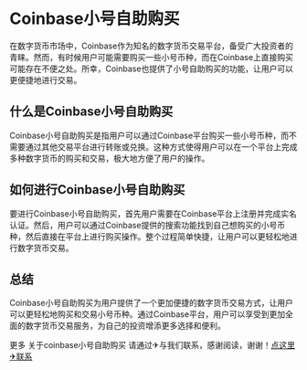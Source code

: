 # Coinbase小号自助购买

在数字货币市场中，Coinbase作为知名的数字货币交易平台，备受广大投资者的青睐。然而，有时候用户可能需要购买一些小号币种，而在Coinbase上直接购买可能存在不便之处。所幸，Coinbase也提供了小号自助购买的功能，让用户可以更便捷地进行交易。

## 什么是Coinbase小号自助购买
Coinbase小号自助购买是指用户可以通过Coinbase平台购买一些小号币种，而不需要通过其他交易平台进行转账或兑换。这种方式使得用户可以在一个平台上完成多种数字货币的购买和交易，极大地方便了用户的操作。

## 如何进行Coinbase小号自助购买
要进行Coinbase小号自助购买，首先用户需要在Coinbase平台上注册并完成实名认证。然后，用户可以通过Coinbase提供的搜索功能找到自己想购买的小号币种，然后直接在平台上进行购买操作。整个过程简单快捷，让用户可以更轻松地进行数字货币交易。

## 总结
Coinbase小号自助购买为用户提供了一个更加便捷的数字货币交易方式，让用户可以更轻松地购买和交易小号币种。通过Coinbase平台，用户可以享受到更加全面的数字货币交易服务，为自己的投资增添更多选择和便利。

更多 关于coinbase小号自助购买 请通过✈与我们联系，感谢阅读，谢谢！[点这里✈联系](https://acc.k02.cc)